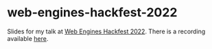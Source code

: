 # web-engines-hackfest-2022
Slides for my talk at [Web Engines Hackfest 2022](https://webengineshackfest.org/2022/). There is a recording available [here](https://www.youtube.com/watch?v=PF7axXvT7ko).
